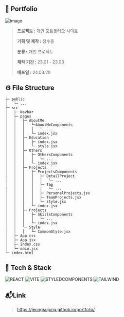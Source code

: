 ## 📖 Portfolio

![image](https://github.com/JEONGSUJONG/github-mainpage/assets/142254876/3b53c7b3-1521-43d5-a0bf-ebcbb6900f0a)

> **프로젝트 :** 개인 포트폴리오 사이트
>
> **기획 및 제작 :** 정수종
>
> **분류 :** 개인 프로젝트
>
> **제작 기간 :** 23.01 - 23.03
>
> **배포일 :** 24.03.20

## ⚙️ File Structure

```
├─ public
│   └─ ...
├─ src
│   ├─ Navbar
│   ├─ pages
│   │   ├─ AboutMe
│   │	│	└─AboutMeComponents
│   │	│	│	└─ ...
│	│	│	└─ index.jsx
│   │   ├─ Education
│	│	│	├─ index.jsx
│	│	│	└─ style.jsx
│   │   ├─ Others
│	│	│	├─ OthersComponents
│   │	│	│	└─ ...
│   │   │	└─ index.jsx
│   │   ├─ Projects
│	│	│	├─ ProjectsComponents
│   │	│	│	├─ DetailProject
|	│   │	│	│	└─ ...
│   │	│	│	└─ Tag
|	│   │	│	│	└─ ...
│   │	│	│	├─ PersonalProjects.jsx
│   │	│	│	├─ TeamProjects.jsx
│   │	│	│	└─ style.jsx
│   │   │	└─ index.jsx
│   │   ├─ Projects
│	│	│	├─ SkillsComponents
│   │	│	│	└─ ...
│   │   │	└─ index.jsx
│   │	└─ Style
|	│   │	└─ CommonStyle.jsx
│   ├─ App.css
│   ├─ App.jsx
│   ├─ index.css
│   └─ main.jsx
└─ index.html
```

## 🔨 Tech & Stack

<img alt="REACT" src ="https://img.shields.io/badge/React-61DAFB.svg?&style=for-the-badge&logo=react&logoColor=white"/>
<img alt="VITE" src ="https://img.shields.io/badge/Vite-646CFF.svg?&style=for-the-badge&logo=vite&logoColor=white"/>
<img alt="STYLEDCOMPONENTS" src ="https://img.shields.io/badge/styledcomponents-DB7093.svg?&style=for-the-badge&logo=styled-components&logoColor=white"/>
<img alt="TAILWIND" src ="https://img.shields.io/badge/tailwind-06B6D4.svg?&style=for-the-badge&logo=tailwindcss&logoColor=white"/>

## 📬Link

> https://jeongsujong.github.io/portfolio/
